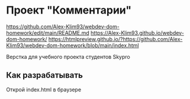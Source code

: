 # Проект "Комментарии"
https://github.com/Alex-Klim93/webdev-dom-homework/edit/main/README.md
https://Alex-Klim93.github.io/webdev-dom-homework/
https://htmlpreview.github.io/?https://github.com/Alex-Klim93/webdev-dom-homework/blob/main/index.html

Верстка для учебного проекта студентов Skypro

## Как разрабатывать

Открой index.html в браузере
